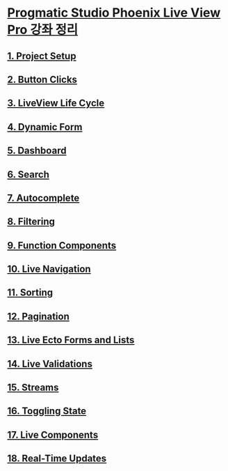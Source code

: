 # [Progmatic Studio Phoenix Live View Pro 강좌 정리](https://pragmaticstudio.com/courses/phoenix-liveview)


## [1. Project Setup](/live_view_studio/docs/1.project_setup.md)

## [2. Button Clicks](/live_view_studio/docs/2.button_clicks.md)

## [3. LiveView Life Cycle](/live_view_studio/docs/3.live_view_life_cycle.md)

## [4. Dynamic Form](/live_view_studio/docs/4.dynamic_form.md)

## [5. Dashboard](/live_view_studio/docs/5.dashboard.md)

## [6. Search](/live_view_studio/docs/6.search.md)

## [7. Autocomplete](/live_view_studio/docs/7.autocomplete.md)

## [8. Filtering](/live_view_studio/docs/8.filtering.md)

## [9. Function Components](/live_view_studio/docs/9.function_components.md)

## [10. Live Navigation](/live_view_studio/docs/10.live_navigation.md)

## [11. Sorting](/live_view_studio/docs/11.sorting.md)

## [12. Pagination](/live_view_studio/docs/12.pagination.md)

## [13. Live Ecto Forms and Lists](/live_view_studio/docs/13.live_ecto_forms_and_lists.md)

## [14. Live Validations](/live_view_studio/docs/14.live_validations.md)

## [15. Streams](/live_view_studio/docs/15.streams.md)

## [16. Toggling State](/live_view_studio/docs/16.toggling_state.md)

## [17. Live Components](/live_view_studio/docs/17.live_components.md)

## [18. Real-Time Updates](/live_view_studio/docs/18.real_time_updates.md)















